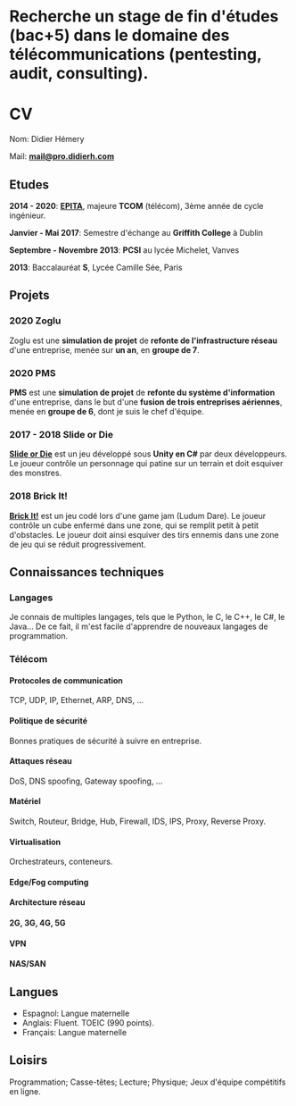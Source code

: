 # Recherche un stage de fin d'études (bac+5) dans le domaine des télécommunications (pentesting, audit, consulting).

# CV
Nom: Didier Hémery

Mail: **<mail@pro.didierh.com>**

## Etudes
**2014 - 2020**: **[EPITA](http://www.epita.fr)**, majeure **TCOM** (télécom), 3ème année de cycle ingénieur.

**Janvier - Mai 2017**: Semestre d'échange au **Griffith College** à Dublin

**Septembre - Novembre 2013**: **PCSI** au lycée Michelet, Vanves

**2013**: Baccalauréat **S**, Lycée Camille Sée, Paris

## Projets
### 2020 Zoglu
Zoglu est une **simulation de projet** de **refonte de l'infrastructure réseau** d'une entreprise, menée sur **un an**, en **groupe de 7**.

### 2020 PMS
**PMS** est une **simulation de projet** de **refonte du système d'information** d'une entreprise, dans le but d'une **fusion de trois entreprises aériennes**, menée en **groupe de 6**, dont je suis le chef d'équipe.

### 2017 - 2018 Slide or Die
**[Slide or Die](https://axelvborn.itch.io/slidedemo)** est un jeu développé sous **Unity en C#** par deux développeurs. Le joueur contrôle un personnage qui patine sur un terrain et doit esquiver des monstres.

### 2018 Brick It!
**[Brick It!](https://axelvborn.itch.io/brick-it)** est un jeu codé lors d'une game jam (Ludum Dare). Le joueur contrôle un cube enfermé dans une zone, qui se remplit petit à petit d'obstacles. Le joueur doit ainsi esquiver des tirs ennemis dans une zone de jeu qui se réduit progressivement.

## Connaissances techniques
### Langages
Je connais de multiples langages, tels que le Python, le C, le C++, le C#, le Java... De ce fait, il m'est facile d'apprendre de nouveaux langages de programmation.

### Télécom
#### Protocoles de communication
TCP, UDP, IP, Ethernet, ARP, DNS, ...

#### Politique de sécurité
Bonnes pratiques de sécurité à suivre en entreprise.

#### Attaques réseau
DoS, DNS spoofing, Gateway spoofing, ...

#### Matériel
Switch, Routeur, Bridge, Hub, Firewall, IDS, IPS, Proxy, Reverse Proxy.

#### Virtualisation
Orchestrateurs, conteneurs.

#### Edge/Fog computing

#### Architecture réseau

#### 2G, 3G, 4G, 5G

#### VPN

#### NAS/SAN

## Langues
- Espagnol: Langue maternelle
- Anglais: Fluent. TOEIC (990 points).
- Français: Langue maternelle

## Loisirs
Programmation; Casse-têtes; Lecture; Physique; Jeux d'équipe compétitifs en ligne.
